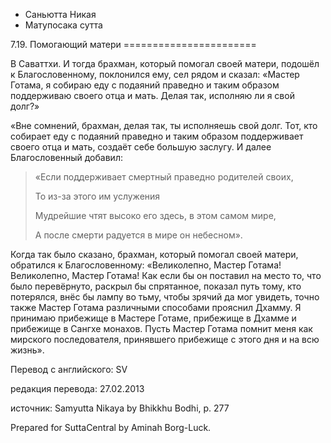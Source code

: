 









* Саньютта Никая
* Матупосака сутта


7\.19\. Помогающий матери
\=\=\=\=\=\=\=\=\=\=\=\=\=\=\=\=\=\=\=\=\=\=\=



В Саваттхи\. И тогда брахман, который помогал своей матери, подошёл к Благословенному, поклонился ему, сел рядом и сказал: «Мастер Готама, я собираю еду с подаяний праведно и таким образом поддерживаю своего отца и мать\. Делая так, исполняю ли я свой долг?»


«Вне сомнений, брахман, делая так, ты исполняешь свой долг\. Тот, кто собирает еду с подаяний праведно и таким образом поддерживает своего отца и мать, создаёт себе большую заслугу\. И далее Благословенный добавил:



> «Если поддерживает смертный праведно родителей своих,  
> 
> То из\-за этого им услужения  
> 
> Мудрейшие чтят высоко его здесь, в этом самом мире,  
> 
> А после смерти радуется в мире он небесном»\.


Когда так было сказано, брахман, который помогал своей матери, обратился к Благословенному: «Великолепно, Мастер Готама\! Великолепно, Мастер Готама\! Как если бы он поставил на место то, что было перевёрнуто, раскрыл бы спрятанное, показал путь тому, кто потерялся, внёс бы лампу во тьму, чтобы зрячий да мог увидеть, точно также Мастер Готама различными способами прояснил Дхамму\. Я принимаю прибежище в Мастере Готаме, прибежище в Дхамме и прибежище в Сангхе монахов\. Пусть Мастер Готама помнит меня как мирского последователя, принявшего прибежище с этого дня и на всю жизнь»\.



Перевод с английского: SV


редакция перевода: 27\.02\.2013


источник: Samyutta Nikaya by Bhikkhu Bodhi, p\. 277


Prepared for SuttaCentral by Aminah Borg\-Luck\.






